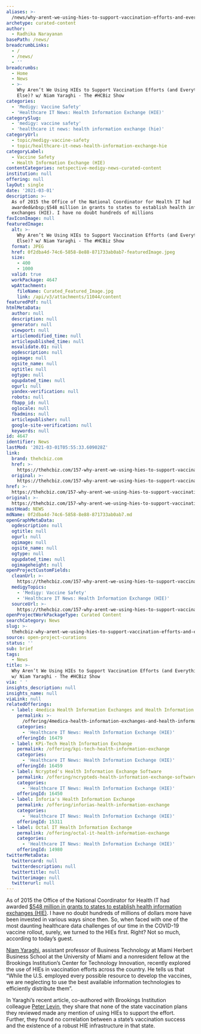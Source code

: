 ```yaml
---
aliases: >-
  /news/why-arent-we-using-hies-to-support-vaccination-efforts-and-everything-else-w-niam-yaraghi-the-hcbiz-show
archetype: curated-content
author:
  - Radhika Narayanan
basePath: /news/
breadcrumbLinks:
  - /
  - /news/
  - ''
breadcrumbs:
  - Home
  - News
  - >-
    Why Aren’t We Using HIEs to Support Vaccination Efforts (and Everything
    Else)? w/ Niam Yaraghi - The #HCBiz Show
categories:
  - 'Medigy: Vaccine Safety'
  - 'Healthcare IT News: Health Information Exchange (HIE)'
categorySlug:
  - 'medigy: vaccine safety'
  - 'healthcare it news: health information exchange (hie)'
categoryUrl:
  - topic/medigy-vaccine-safety
  - topic/healthcare-it-news-health-information-exchange-hie
categoryLabel:
  - Vaccine Safety
  - Health Information Exchange (HIE)
contentCategories: netspective-medigy-news-curated-content
institution: null
offering: null
layOut: single
date: '2021-03-01'
description: >-
  As of 2015 the Office of the National Coordinator for Health IT had
  awarded&nbsp;$548 million in grants to states to establish health information
  exchanges (HIE). I have no doubt hundreds of millions 
favIconImage: null
featuredImage:
  alt: >-
    Why Aren’t We Using HIEs to Support Vaccination Efforts (and Everything
    Else)? w/ Niam Yaraghi - The #HCBiz Show
  format: JPEG
  href: 0f2dba4d-74c6-5858-8e88-871733ab0ab7-featuredImage.jpeg
  size:
    - 400
    - 1000
  valid: true
  workPackage: 4647
  wpAttachment:
    fileName: Curated_Featured_Image.jpg
    link: /api/v3/attachments/11044/content
featuredPdf: null
htmlMetaData:
  author: null
  description: null
  generator: null
  viewport: null
  articlemodified_time: null
  articlepublished_time: null
  msvalidate.01: null
  ogdescription: null
  ogimage: null
  ogsite_name: null
  ogtitle: null
  ogtype: null
  ogupdated_time: null
  ogurl: null
  yandex-verification: null
  robots: null
  fbapp_id: null
  oglocale: null
  fbadmins: null
  articlepublisher: null
  google-site-verification: null
  keywords: null
id: 4647
identifier: News
lastMod: '2021-03-01T05:55:33.609028Z'
link:
  brand: thehcbiz.com
  href: >-
    https://thehcbiz.com/157-why-arent-we-using-hies-to-support-vaccination-efforts-niam-yaraghi/
  original: >-
    https://thehcbiz.com/157-why-arent-we-using-hies-to-support-vaccination-efforts-niam-yaraghi/
href: >-
  https://thehcbiz.com/157-why-arent-we-using-hies-to-support-vaccination-efforts-niam-yaraghi/
original: >-
  https://thehcbiz.com/157-why-arent-we-using-hies-to-support-vaccination-efforts-niam-yaraghi/
mastHead: NEWS
mdName: 0f2dba4d-74c6-5858-8e88-871733ab0ab7.md
openGraphMetaData:
  ogdescription: null
  ogtitle: null
  ogurl: null
  ogimage: null
  ogsite_name: null
  ogtype: null
  ogupdated_time: null
  ogimageheight: null
openProjectCustomFields:
  cleanUrl: >-
    https://thehcbiz.com/157-why-arent-we-using-hies-to-support-vaccination-efforts-niam-yaraghi/
  medigyTopics:
    - 'Medigy: Vaccine Safety'
    - 'Healthcare IT News: Health Information Exchange (HIE)'
  sourceUrl: >-
    https://thehcbiz.com/157-why-arent-we-using-hies-to-support-vaccination-efforts-niam-yaraghi/
openProjectWorkPackageType: Curated Content
searchCategory: News
slug: >-
  thehcbiz-why-arent-we-using-hies-to-support-vaccination-efforts-and-everything-else-w-niam-yaraghi-the-hcbiz-show
source: open-project-curations
status: ''
sub: brief
tags:
  - News
title: >-
  Why Aren’t We Using HIEs to Support Vaccination Efforts (and Everything Else)?
  w/ Niam Yaraghi - The #HCBiz Show
via: ' '
insights_description: null
insights_name: null
viaLink: null
relatedOfferings:
  - label: 4medica Health Information Exchanges and Health Information Networks
    permalink: >-
      /offering/4medica-health-information-exchanges-and-health-information-networks
    categories:
      - 'Healthcare IT News: Health Information Exchange (HIE)'
    offeringId: 16479
  - label: KPi-Tech Health Information Exchange
    permalink: /offering/kpi-tech-health-information-exchange
    categories:
      - 'Healthcare IT News: Health Information Exchange (HIE)'
    offeringId: 16459
  - label: Ncrypted's Health Information Exchange Software
    permalink: /offering/ncrypteds-health-information-exchange-software
    categories:
      - 'Healthcare IT News: Health Information Exchange (HIE)'
    offeringId: 16450
  - label: Inforia's Health Information Exchange
    permalink: /offering/inforias-health-information-exchange
    categories:
      - 'Healthcare IT News: Health Information Exchange (HIE)'
    offeringId: 15311
  - label: Octal IT Health Information Exchange
    permalink: /offering/octal-it-health-information-exchange
    categories:
      - 'Healthcare IT News: Health Information Exchange (HIE)'
    offeringId: 14980
twitterMetaData:
  twittercard: null
  twitterdescription: null
  twittertitle: null
  twitterimage: null
  twitterurl: null
---
```

<p>As of 2015 the Office of the National Coordinator for Health IT had awarded&nbsp;<a href="https://www.brookings.edu/research/the-benefits-of-health-information-exchange-platforms-measuring-the-returns-on-a-half-a-billion-dollar-investment/">$548 million in grants to states to establish health information exchanges (HIE)</a>. I have no doubt hundreds of millions of dollars more have been invested in various ways since then. So, when faced with one of the most daunting healthcare data challenges of our time in the COVID-19 vaccine rollout, surely, we turned to the HIEs first. Right? Not so much, according to today’s guest.</p><p><a href="https://www.bus.miami.edu/thought-leadership/faculty/business-technology/yaraghi.html">Niam Yaraghi</a>, assistant professor of Business Technology at Miami Herbert Business School at the University of Miami and a nonresident fellow at the Brookings Institution’s Center for Technology Innovation, recently explored the use of HIEs in vaccination efforts across the country. He tells us that “While the U.S. employed every possible&nbsp;resource&nbsp;to develop the vaccines, we are neglecting to use the best available information technologies to efficiently distribute them”.</p><p>In Yaraghi’s recent article, co-authored with Brookings Institution colleague&nbsp;<a href="https://www.cnas.org/people/peter-l-levin">Peter Levin</a>, they share that none of the state vaccination plans they reviewed made any mention of using HIEs to support the effort. Further, they found no correlation between a state’s vaccination success and the existence of a robust HIE infrastructure in that state. &nbsp;</p>